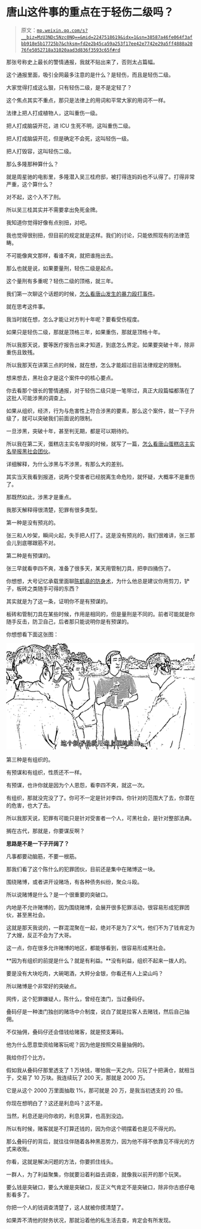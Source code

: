 # 唐山这件事的重点在于轻伤二级吗？

> 原文：[`mp.weixin.qq.com/s?__biz=MzU3NDc5Nzc0NQ==&mid=2247518619&idx=1&sn=38587a46fe064f3afbb918e5b17725b7&chksm=fd2e2b45ca59a253f17ee42e7742e29a5ff4888a2076fe5052718a31020aad3d836f3593c65f#rd`](http://mp.weixin.qq.com/s?__biz=MzU3NDc5Nzc0NQ==&mid=2247518619&idx=1&sn=38587a46fe064f3afbb918e5b17725b7&chksm=fd2e2b45ca59a253f17ee42e7742e29a5ff4888a2076fe5052718a31020aad3d836f3593c65f#rd)

那张号称史上最长的警情通报，我就不贴出来了，否则太占篇幅。 

这个通报里面，吸引全网最多注意的是什么？是轻伤，而且是轻伤二级。

大家觉得打成这么狠，只有轻伤二级，是不是定轻了？ 

这个焦点其实不重点，那只是法律上的用词和平常大家的用词不一样。 

法律上把人打成植物人，这叫重伤一级。 

把人打成脑袋开花，进 ICU 生死不明，这叫重伤二级。 

把人打成脑袋开花，但是确定不会死，这叫轻伤一级。

把人打毁容，这叫轻伤二级。 

那么多隆那种算什么？

就是周星驰的电影里，多隆潜入吴三桂府邸，被打得连妈妈也不认得了。打得非常严重，这个算什么？

对不起，这个入不了刑。

所以吴三桂其实并不需要拿出免死金牌。 

我知道你觉得好像有点别扭，对吧。 

我也觉得很别扭，但目前的规定就是这样。我们的讨论，只能依照现有的法律范畴。 

不可能像爽文那样，看谁不爽，就把谁拖出去。 

那么也就是说，如果要量刑，轻伤二级是起点。

这个量刑有多重呢？轻伤二级的顶格，就三年。 

我们第一次聊这个话题的时候，[怎么看唐山发生的暴力殴打事件](http://mp.weixin.qq.com/s?__biz=MzU3NDc5Nzc0NQ==&mid=2247517746&idx=1&sn=d6e2a16a6331e70a9bfab67a3b6266ae&chksm=fd2e24ecca59adfa6d83be0f07180a9caeb25c02b6a83c892ebafe4fd064612b784eb550aaac&scene=21#wechat_redirect)。

就在思考这件事。 

我当时就在想，怎么才能让对方判十年呢？要看受伤程度。 

如果只是轻伤二级，那就是顶格三年，如果重伤，那就是顶格十年。 

所以我那天说，要等医疗报告出来才知道，到底怎么界定。如果要突破十年，除非重伤且致残。

所以我那天在讲第三点的时候，就在想，怎么才能超过目前法律规定的限制。

想来想去，黑社会才是这个案件中的核心要点。 

你去看那个很长的警情通报，对于轻伤二级只是一笔带过，真正大段篇幅都落在了这批人可能涉黑的调查上。

如果从组织，经济，行为与危害性上符合涉黑的要素，那么这个案件，就一下子升级了，就可以突破我们前面说的限制。 

一旦涉黑，突破十年，甚至判无期，都是可以期待的。 

所以我在第二天，蛋糕店主实名举报的时候，就写了一篇，[怎么看唐山蛋糕店主实名举报黑社会团伙](http://mp.weixin.qq.com/s?__biz=MzU3NDc5Nzc0NQ==&mid=2247517760&idx=1&sn=bd00582c435753aa0fcdeca69c4d97fa&chksm=fd2e249eca59ad88fea7ed762493426b9600c504ff447b8a898737501e6f526b7631650c6dce&scene=21#wechat_redirect)。 

详细解释，为什么涉黑与不涉黑，有那么大的差别。

其实当天我看到报道，说两个受害者已经脱离生命危险，就怀疑，大概率不是重伤了。 

那既然如此，涉黑才是重点。 

我那天解释得很清楚，犯罪有很多类型。 

第一种是没有预兆的。

张三和人吵架，瞬间火起，失手把人打了。这是没有预兆的，我们很难讲，张三那会儿到底哪跟筋不对。 

第二种是有预谋的。

张三早就看李四不爽，准备了很多天，某天用管制刀具，把李四捅伤了。

你想想，大号记忆承载里面聊[陈鹤皋的防身术](http://mp.weixin.qq.com/s?__biz=MzU0MjYwNDU2Mw==&mid=2247506184&idx=2&sn=6049b969e2cd0a770203bf3712f6bdb1&chksm=fb1ab574cc6d3c62f1b56a128606d92844cd0f332b6ff49a6a3bdf52979964fa5979d82423d7&scene=21#wechat_redirect)，为什么他总是建议你用剪刀，铲子，板砖之类随手可得的东西？ 

其实就是为了这一条，证明你不是有预谋的。 

板砖和管制刀具在某些时候，作用是相同的，但是量刑是不同的。前者可能就是你随手反击，防卫自己，后者那只能说明你是有预谋的。

你想想看下面这张图：

![](img/9a816944607dadca708523cea9a91ef5.png)

第三种是有组织的。

有预谋和有组织，性质还不一样。

有预谋，也许你就是因为个人恩怨，看李四不爽，就这一次。

有组织，那就没完没了了。你可不一定是针对李四，你针对的范围大了去，你潜在的危害，也大了去。

所以我那天说，犯罪有可能只是针对受害者一个人，可黑社会，是针对整部法典。 

搁在古代，那就是，你要谋反啊？ 

**思路是不是一下子开阔了？** 

凡事都要动脑筋，不要一根筋。 

那我们看了这个陈什么的犯罪团伙，目前还是集中在赌博这一块。 

围绕赌博，或者讲开设赌场，有各种债务纠纷，聚众斗殴。

所以说赌博是什么？是一个很重要的突破口。 

内地是不允许赌博的，因为围绕赌博，会展开很多犯罪活动，很容易形成犯罪团伙，甚至黑社会。

这就是那天我说的，一群混混聚在一起，绝对不是为了义气，他们不为了钱肯定为了大嫂，反正不会为了大哥。 

这一点，你在很多允许赌博的地区，都能够看到，很容易形成黑社会。 

**因为有组织的前提是什么？就是有利益。**没有利益，组织不起来一拨人的。

要是没有大块吃肉，大碗喝酒，大秤分金银，你看还有人上梁山吗？

所以赌博是个非常好的突破点。 

网传，这个犯罪嫌疑人，陈什么，曾经在澳门，当过叠码仔。 

叠码仔是一种澳门独创的赌场中介制度，说白了就是拉客人去赌钱，然后自己抽佣。

不仅抽佣，叠码仔还会借钱给赌客，就是预支筹码。 

他为什么愿意垫资给赌客玩呢？因为他是按照交易量抽佣的。

我给你打个比方。

假如我从叠码仔那里透支了 1 万块钱，哪怕我一天之内，只玩了十把满仓，就相当于，交易了 10 万块。我连续玩了 200 天，那就是 2000 万。

它是从这个 2000 万里面抽取 1%，那可就是 20 万，是我当初透支的 20 倍。

你现在想明白了？这还是利息吗？这不是。

当然，利息还是问你收的，利息另算，也高到没边。 

所以有时候，赌客就是不打算还钱的，因为你这个明摆着也是见不得光的。 

那么叠码仔的背后，就往往伴随着各种黑恶势力，因为他不得不依靠见不得光的方式来收账。

你看，这就是解决问题的方法，你要抓住线头。 

一群人，为了利益聚集，你就要沿着利益去调查，就像我以前开的那个玩笑。

要么钱是突破口，要么大嫂是突破口，反正义气肯定不是突破口，除非你古惑仔电影看多了。 

你把一个人的钱调查清楚了，这人就被你摸清楚了。 

如果弄不清他的财务状况，那就沿着他的私生活去查，肯定会有所发现。